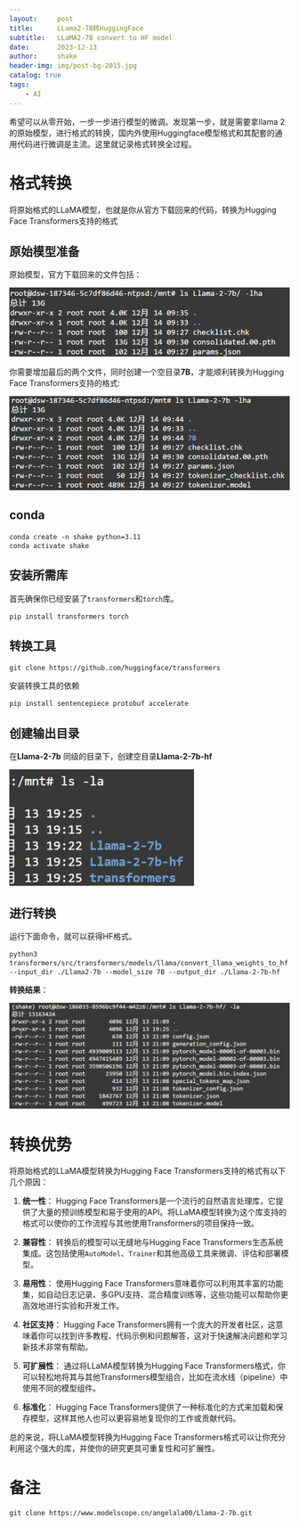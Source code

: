 ```yaml
---
layout:     post
title:      LLama2-7B转HuggingFace
subtitle:   LLaMA2-7B convert to HF model
date:       2023-12-13
author:     shake
header-img: img/post-bg-2015.jpg
catalog: true
tags:
    - AI
---
```


希望可以从零开始，一步一步进行模型的微调。发现第一步，就是需要拿llama 2的原始模型，进行格式的转换，国内外使用Huggingface模型格式和其配套的通用代码进行微调是主流。这里就记录格式转换全过程。


# 格式转换

将原始格式的LLaMA模型，也就是你从官方下载回来的代码，转换为Hugging Face Transformers支持的格式

## 原始模型准备

原始模型，官方下载回来的文件包括：

![llama-7B](/img/2023/modelscope/llama-7B.jpg "llama-7B")

你需要增加最后的两个文件，同时创建一个空目录**7B**，才能顺利转换为Hugging Face Transformers支持的格式:

![llama-7B](/img/2023/modelscope/llama-7B-add.jpg "llama-7B")


## conda

	conda create -n shake python=3.11
	conda activate shake

## 安装所需库

   首先确保你已经安装了`transformers`和`torch`库。


	pip install transformers torch



## 转换工具


	git clone https://github.com/huggingface/transformers

   
   安装转换工具的依赖
   
	pip install sentencepiece protobuf accelerate


## 创建输出目录

在**Llama-2-7b** 同级的目录下，创建空目录**Llama-2-7b-hf**

![目录结构](/img/2023/modelscope/dir.jpg "目录结构")

## 进行转换

运行下面命令，就可以获得HF格式。

	python3 transformers/src/transformers/models/llama/convert_llama_weights_to_hf.py --input_dir ./Llama2-7b --model_size 7B --output_dir ./Llama-2-7b-hf
	

**转换结果**：

![llama-7B-hf](/img/2023/modelscope/hf.jpg "llama-7B-hf")

# 转换优势

将原始格式的LLaMA模型转换为Hugging Face Transformers支持的格式有以下几个原因：

1. **统一性**：
   Hugging Face Transformers是一个流行的自然语言处理库，它提供了大量的预训练模型和易于使用的API。将LLaMA模型转换为这个库支持的格式可以使你的工作流程与其他使用Transformers的项目保持一致。

2. **兼容性**：
   转换后的模型可以无缝地与Hugging Face Transformers生态系统集成。这包括使用`AutoModel`、`Trainer`和其他高级工具来微调、评估和部署模型。

3. **易用性**：
   使用Hugging Face Transformers意味着你可以利用其丰富的功能集，如自动日志记录、多GPU支持、混合精度训练等，这些功能可以帮助你更高效地进行实验和开发工作。

4. **社区支持**：
   Hugging Face Transformers拥有一个庞大的开发者社区，这意味着你可以找到许多教程、代码示例和问题解答，这对于快速解决问题和学习新技术非常有帮助。

5. **可扩展性**：
   通过将LLaMA模型转换为Hugging Face Transformers格式，你可以轻松地将其与其他Transformers模型组合，比如在流水线（pipeline）中使用不同的模型组件。

6. **标准化**：
   Hugging Face Transformers提供了一种标准化的方式来加载和保存模型，这样其他人也可以更容易地复现你的工作或贡献代码。

总的来说，将LLaMA模型转换为Hugging Face Transformers格式可以让你充分利用这个强大的库，并使你的研究更具可重复性和可扩展性。

# 备注

	git clone https://www.modelscope.cn/angelala00/Llama-2-7b.git

